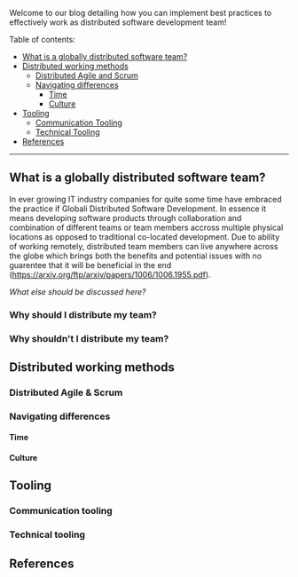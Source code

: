Welcome to our blog detailing how you can implement best practices to effectively work as distributed software development team!

Table of contents:

- [What is a globally distributed software team?](#what-is-a-globally-distributed-software-team)
- [Distributed working methods](#distributed-working-methods)
  - [Distributed Agile and Scrum](#distributed-agile-and-scrum)
  - [Navigating differences](#navigating-differences)
    - [Time](#time)
    - [Culture](#Culture)
- [Tooling](#tooling)
  - [Communication Tooling](#communication-tooling)
  - [Technical Tooling](#technical-tooling)
- [References](#references)

---  

## What is a globally distributed software team?
In ever growing IT industry companies for quite some time have embraced the practice if Globali Distributed Software Development. In essence it means developing software products through collaboration and combination of different teams or team members accross multiple physical locations as opposed to traditional co-located development. Due to ability of working remotely, distributed team members can live anywhere across the globe which brings both the benefits and potential issues with no guarentee that it will be beneficial in the end (https://arxiv.org/ftp/arxiv/papers/1006/1006.1955.pdf).

_What else should be discussed here?_
### Why should I distribute my team?

### Why shouldn't I distribute my team?

## Distributed working methods

### Distributed Agile & Scrum

### Navigating differences

#### Time

#### Culture

## Tooling

### Communication tooling

### Technical tooling

## References

